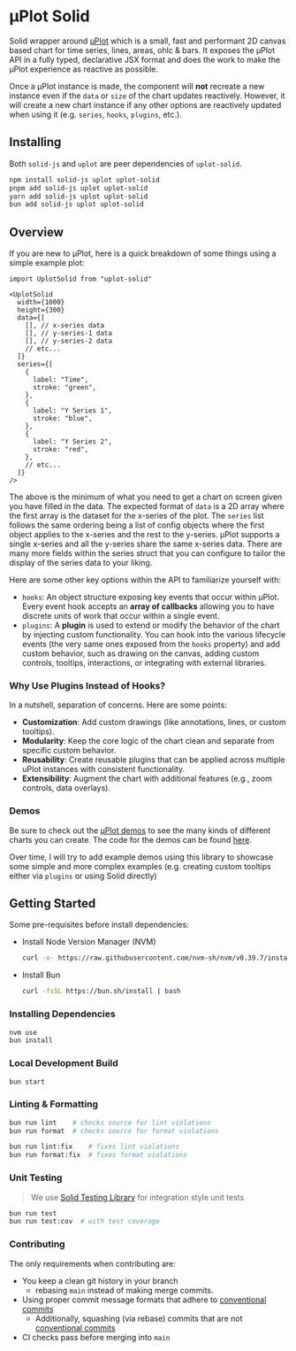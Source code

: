 # μPlot Solid

Solid wrapper around [μPlot](https://github.com/leeoniya/uPlot?tab=readme-ov-file#-%CE%BCplot) which is a small, fast and performant 2D canvas based chart for time series, lines, areas, ohlc & bars. It exposes the μPlot API in a fully typed, declarative JSX format and does the work to make the μPlot experience as reactive as possible.

Once a μPlot instance is made, the component will **not** recreate a new instance even if the `data` or `size` of the chart updates reactively. However, it will create a new chart instance if any other options are reactively updated when using it (e.g. `series`, `hooks`, `plugins`, etc.).

## Installing

Both `solid-js` and `uplot` are peer dependencies of `uplot-solid`.

```bash
npm install solid-js uplot uplot-solid
pnpm add solid-js uplot uplot-solid
yarn add solid-js uplot uplot-solid
bun add solid-js uplot uplot-solid
```

## Overview

If you are new to μPlot, here is a quick breakdown of some things using a simple example plot:

```tsx
import UplotSolid from "uplot-solid"

<UplotSolid
  width={1000}
  height={300}
  data={[
    [], // x-series data
    [], // y-series-1 data
    [], // y-series-2 data
    // etc...
  ]}
  series={[
    {
      label: "Time",
      stroke: "green",
    },
    {
      label: "Y Series 1",
      stroke: "blue",
    },
    {
      label: "Y Series 2",
      stroke: "red",
    },
    // etc...
  ]}
/>
```

The above is the minimum of what you need to get a chart on screen given you have filled in the data. The expected format of `data` is a 2D array where the first array is the dataset for the x-series of the plot. The `series` list follows the same ordering being a list of config objects where the first object applies to the x-series and the rest to the y-series. μPlot supports a single x-series and all the y-series share the same x-series data. There are many more fields within the series struct that you can configure to tailor the display of the series data to your liking.

Here are some other key options within the API to familiarize yourself with:

- `hooks`: An object structure exposing key events that occur within μPlot. Every event hook accepts an **array of callbacks** allowing you to have discrete units of work that occur within a single event.
- `plugins`: A **plugin** is used to extend or modify the behavior of the chart by injecting custom functionality. You can hook into the various lifecycle events (the very same ones exposed from the `hooks` property) and add custom behavior, such as drawing on the canvas, adding custom controls, tooltips, interactions, or integrating with external libraries.

### Why Use Plugins Instead of Hooks?

In a nutshell, separation of concerns. Here are some points:

- **Customization**: Add custom drawings (like annotations, lines, or custom tooltips).
- **Modularity**: Keep the core logic of the chart clean and separate from specific custom behavior.
- **Reusability**: Create reusable plugins that can be applied across multiple uPlot instances with consistent functionality.
- **Extensibility**: Augment the chart with additional features (e.g., zoom controls, data overlays).

### Demos

Be sure to check out the [μPlot demos](https://leeoniya.github.io/uPlot/demos/index.html) to see the many kinds of different charts you can create. The code for the demos can be found [here](https://github.com/leeoniya/uPlot/tree/master/demos).

Over time, I will try to add example demos using this library to showcase some simple and more complex examples (e.g. creating custom tooltips either via `plugins` or using Solid directly)

## Getting Started

Some pre-requisites before install dependencies:

- Install Node Version Manager (NVM)
  ```bash
  curl -o- https://raw.githubusercontent.com/nvm-sh/nvm/v0.39.7/install.sh | bash
  ```
- Install Bun
  ```bash
  curl -fsSL https://bun.sh/install | bash
  ```

### Installing Dependencies

```bash
nvm use
bun install
```

### Local Development Build

```bash
bun start
```

### Linting & Formatting

```bash
bun run lint    # checks source for lint violations
bun run format  # checks source for format violations

bun run lint:fix    # fixes lint violations
bun run format:fix  # fixes format violations
```

### Unit Testing

> We use [Solid Testing Library](https://github.com/solidjs/solid-testing-library) for integration style unit tests

```bash
bun run test
bun run test:cov  # with test coverage
```

### Contributing

The only requirements when contributing are:

- You keep a clean git history in your branch
  - rebasing `main` instead of making merge commits.
- Using proper commit message formats that adhere to [conventional commits](https://www.conventionalcommits.org/en/v1.0.0/)
  - Additionally, squashing (via rebase) commits that are not [conventional commits](https://www.conventionalcommits.org/en/v1.0.0/)
- CI checks pass before merging into `main`
